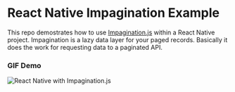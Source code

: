 # React Native Impagination Example

This repo demostrates how to
use [Impagination.js](https://github.com/flexyford/impagination)
within a React Native project. Impagination is a lazy data layer for
your paged records. Basically it does the work for requesting data to
a paginated API.


### GIF Demo
![React Native with Impagination.js](http://g.recordit.co/9laxfHJQwk.gif)
